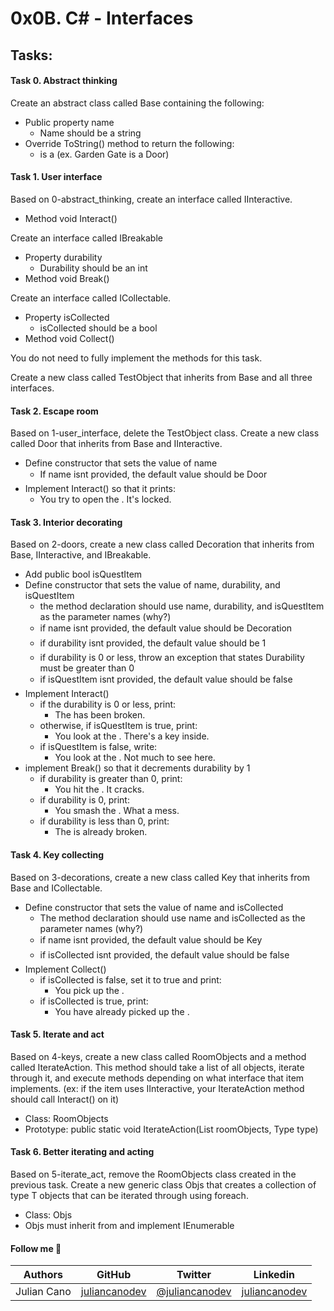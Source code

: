 # 0x0B. C# - Interfaces

## Tasks:

#### Task 0. Abstract thinking 
Create an abstract class called Base containing the following:

* Public property name
    * Name should be a string
* Override ToString() method to return the following:
    * <name> is a <type> (ex. Garden Gate is a Door)


#### Task 1. User interface
Based on 0-abstract_thinking, create an interface called IInteractive.

* Method void Interact()

Create an interface called IBreakable

* Property durability
    * Durability should be an int
* Method void Break()

Create an interface called ICollectable.

* Property isCollected
    * isCollected should be a bool
* Method void Collect()

You do not need to fully implement the methods for this task.

Create a new class called TestObject that inherits from Base and all three interfaces.

#### Task 2. Escape room
Based on 1-user_interface, delete the TestObject class. Create a new class called Door that inherits from Base and IInteractive.

* Define constructor that sets the value of name
    * If name isnt provided, the default value should be Door
* Implement Interact() so that it prints:
    * You try to open the <name>. It's locked.


#### Task 3. Interior decorating
Based on 2-doors, create a new class called Decoration that inherits from Base, IInteractive, and IBreakable.

* Add public bool isQuestItem
* Define constructor that sets the value of name, durability, and isQuestItem
    * the method declaration should use name, durability, and isQuestItem as the parameter names (why?)
    * if name isnt provided, the default value should be Decoration
    * if durability isnt provided, the default value should be 1
    * if durability is 0 or less, throw an exception that states Durability must be greater than 0
    * if isQuestItem isnt provided, the default value should be false
* Implement Interact()
    * if the durability is 0 or less, print:
        * The <name> has been broken.
    * otherwise, if isQuestItem is true, print:
        * You look at the <name>. There's a key inside.
    * if isQuestItem is false, write:
        * You look at the <name>. Not much to see here.
* implement Break() so that it decrements durability by 1
    * if durability is greater than 0, print:
        * You hit the <name>. It cracks.
    * if durability is 0, print:
        * You smash the <name>. What a mess.
    * if durability is less than 0, print:
        * The <name> is already broken.

#### Task 4. Key collecting
Based on 3-decorations, create a new class called Key that inherits from Base and ICollectable.

* Define constructor that sets the value of name and isCollected
    * The method declaration should use name and isCollected as the parameter names (why?)
    * if name isnt provided, the default value should be Key
    * if isCollected isnt provided, the default value should be false
* Implement Collect()
    * if isCollected is false, set it to true and print:
        * You pick up the <name>.
    * if isCollected is true, print:
        * You have already picked up the <name>.

#### Task 5. Iterate and act 
Based on 4-keys, create a new class called RoomObjects and a method called IterateAction. This method should take a list of all objects, iterate through it, and execute methods depending on what interface that item implements. (ex: if the item uses IInteractive, your IterateAction method should call Interact() on it)

* Class: RoomObjects
* Prototype: public static void IterateAction(List<Base> roomObjects, Type type)

#### Task 6. Better iterating and acting
Based on 5-iterate_act, remove the RoomObjects class created in the previous task. Create a new generic class Objs<T> that creates a collection of type T objects that can be iterated through using foreach.

* Class: Objs<T>
* Objs<T> must inherit from and implement IEnumerable<T>

#### Follow me 💬

| Authors | GitHub | Twitter | Linkedin |
| :---: | :---: | :---: | :---: |
| Julian Cano | [juliancanodev](https://github.com/JulianCanoDev) | [@juliancanodev](https://twitter.com/JulianCanoDev) | [juliancanodev](https://www.linkedin.com/in/juliancanodev/) |
